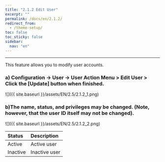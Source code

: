 ```yaml
---
title: "2.1.2 Edit User"
excerpt: ""
permalink: /docs/en/2.1.2/
redirect_from:
  - /theme-setup/
toc: false
toc_sticky: false
sidebar:
  nav: "en"
---
```



---
This feature allows you to modify user accounts.

### a\) Configuration → User → User Action Menu > Edit User > Click the [Update] button when finished.
![]({{ site.baseurl }}/assets/EN/2.5/2.1.2_1.png)

### b\)The name, status, and privileges may be changed. \(Note, however, that the user ID itself may not be changed\).
![]({{ site.baseurl }}/assets/EN/2.5/2.1.2_2.png)

| Status | **Description** |
| :--- | :--- |
| Active | Active user |
| Inactive | Inactive user |
